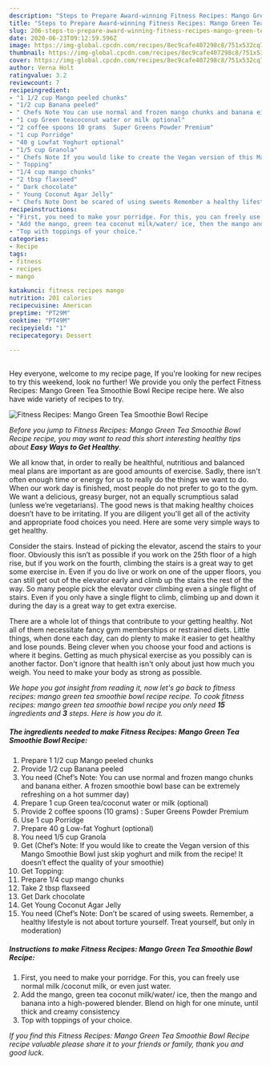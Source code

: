 ```yaml
---
description: "Steps to Prepare Award-winning Fitness Recipes: Mango Green Tea Smoothie Bowl Recipe"
title: "Steps to Prepare Award-winning Fitness Recipes: Mango Green Tea Smoothie Bowl Recipe"
slug: 206-steps-to-prepare-award-winning-fitness-recipes-mango-green-tea-smoothie-bowl-recipe
date: 2020-06-23T09:12:59.596Z
image: https://img-global.cpcdn.com/recipes/8ec9cafe407298c8/751x532cq70/fitness-recipes-mango-green-tea-smoothie-bowl-recipe-recipe-main-photo.jpg
thumbnail: https://img-global.cpcdn.com/recipes/8ec9cafe407298c8/751x532cq70/fitness-recipes-mango-green-tea-smoothie-bowl-recipe-recipe-main-photo.jpg
cover: https://img-global.cpcdn.com/recipes/8ec9cafe407298c8/751x532cq70/fitness-recipes-mango-green-tea-smoothie-bowl-recipe-recipe-main-photo.jpg
author: Verna Holt
ratingvalue: 3.2
reviewcount: 7
recipeingredient:
- "1 1/2 cup Mango peeled chunks"
- "1/2 cup Banana peeled"
- " Chefs Note You can use normal and frozen mango chunks and banana either A frozen smoothie bowl base can be extremely refreshing on a hot summer day"
- "1 cup Green teacoconut water or milk optional"
- "2 coffee spoons 10 grams  Super Greens Powder Premium"
- "1 cup Porridge"
- "40 g Lowfat Yoghurt optional"
- "1/5 cup Granola"
- " Chefs Note If you would like to create the Vegan version of this Mango Smoothie Bowl just skip yoghurt and milk from the recipe It doesnt effect the quality of your smoothie"
- " Topping"
- "1/4 cup mango chunks"
- "2 tbsp flaxseed"
- " Dark chocolate"
- " Young Coconut Agar Jelly"
- " Chefs Note Dont be scared of using sweets Remember a healthy lifestyle is not about torture yourself Treat yourself but only in moderation"
recipeinstructions:
- "First, you need to make your porridge. For this, you can freely use normal milk /coconut milk, or even just water."
- "Add the mango, green tea coconut milk/water/ ice, then the mango and banana into a high-powered blender. Blend on high for one minute, until thick and creamy consistency"
- "Top with toppings of your choice."
categories:
- Recipe
tags:
- fitness
- recipes
- mango

katakunci: fitness recipes mango 
nutrition: 201 calories
recipecuisine: American
preptime: "PT29M"
cooktime: "PT49M"
recipeyield: "1"
recipecategory: Dessert

---
```

<br>
Hey everyone, welcome to my recipe page, If you're looking for new recipes to try this weekend, look no further! We provide you only the perfect Fitness Recipes: Mango Green Tea Smoothie Bowl Recipe recipe here. We also have wide variety of recipes to try.
<br>


![Fitness Recipes: Mango Green Tea Smoothie Bowl Recipe](https://img-global.cpcdn.com/recipes/8ec9cafe407298c8/751x532cq70/fitness-recipes-mango-green-tea-smoothie-bowl-recipe-recipe-main-photo.jpg)

<i>Before you jump to Fitness Recipes: Mango Green Tea Smoothie Bowl Recipe recipe, you may want to read this short interesting healthy tips about <strong>Easy Ways to Get Healthy</strong>.</i>

We all know that, in order to really be healthful, nutritious and balanced meal plans are important as are good amounts of exercise. Sadly, there isn't often enough time or energy for us to really do the things we want to do. When our work day is finished, most people do not prefer to go to the gym. We want a delicious, greasy burger, not an equally scrumptious salad (unless we’re vegetarians). The good news is that making healthy choices doesn’t have to be irritating. If you are diligent you'll get all of the activity and appropriate food choices you need. Here are some very simple ways to get healthy.

Consider the stairs. Instead of picking the elevator, ascend the stairs to your floor. Obviously this isn’t as possible if you work on the 25th floor of a high rise, but if you work on the fourth, climbing the stairs is a great way to get some exercise in. Even if you do live or work on one of the upper floors, you can still get out of the elevator early and climb up the stairs the rest of the way. So many people pick the elevator over climbing even a single flight of stairs. Even if you only have a single flight to climb, climbing up and down it during the day is a great way to get extra exercise. 

There are a whole lot of things that contribute to your getting healthy. Not all of them necessitate fancy gym memberships or restrained diets. Little things, when done each day, can do plenty to make it easier to get healthy and lose pounds. Being clever when you choose your food and actions is where it begins. Getting as much physical exercise as you possibly can is another factor. Don't ignore that health isn't only about just how much you weigh. You need to make your body as strong as possible. 


<i>We hope you got insight from reading it, now let's go back to fitness recipes: mango green tea smoothie bowl recipe recipe. To cook fitness recipes: mango green tea smoothie bowl recipe you only need <strong>15</strong> ingredients and <strong>3</strong> steps. Here is how you do it.
</i>

##### The ingredients needed to make Fitness Recipes: Mango Green Tea Smoothie Bowl Recipe:

1. Prepare 1 1/2 cup Mango peeled chunks
1. Provide 1/2 cup Banana peeled
1. You need  (Chef’s Note: You can use normal and frozen mango chunks and banana either. A frozen smoothie bowl base can be extremely refreshing on a hot summer day)
1. Prepare 1 cup Green tea/coconut water or milk (optional)
1. Provide 2 coffee spoons (10 grams) : Super Greens Powder Premium
1. Use 1 cup Porridge
1. Prepare 40 g Low-fat Yoghurt (optional)
1. You need 1/5 cup Granola
1. Get  (Chef’s Note: If you would like to create the Vegan version of this Mango Smoothie Bowl just skip yoghurt and milk from the recipe! It doesn’t effect the quality of your smoothie)
1. Get  Topping:
1. Prepare 1/4 cup mango chunks
1. Take 2 tbsp flaxseed
1. Get  Dark chocolate
1. Get  Young Coconut Agar Jelly
1. You need  (Chef’s Note: Don’t be scared of using sweets. Remember, a healthy lifestyle is not about torture yourself. Treat yourself, but only in moderation)


##### Instructions to make Fitness Recipes: Mango Green Tea Smoothie Bowl Recipe:

1. First, you need to make your porridge. For this, you can freely use normal milk /coconut milk, or even just water.
1. Add the mango, green tea coconut milk/water/ ice, then the mango and banana into a high-powered blender. Blend on high for one minute, until thick and creamy consistency
1. Top with toppings of your choice.


<i>If you find this Fitness Recipes: Mango Green Tea Smoothie Bowl Recipe recipe valuable please share it to your friends or family, thank you and good luck.</i>
